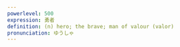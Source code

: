 ```yaml
---
powerlevel: 500
expression: 勇者
definition: (n) hero; the brave; man of valour (valor)
pronunciation: ゆうしゃ
---
```

